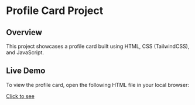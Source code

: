 # Profile Card Project

## Overview
This project showcases a profile card built using HTML, CSS (TailwindCSS), and JavaScript.

## Live Demo
To view the profile card, open the following HTML file in your local browser:

[Click to see](http://127.0.0.1:5500/dist/index.html)

